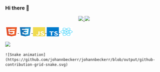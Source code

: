 ### Hi there 👋

<div align="center">
  <a href="https://github.com/johannbeckerr">
  <img height="180em" src="https://github-readme-stats.vercel.app/api?username=johannbeckerr&show_icons=true&theme=dracula&include_all_commits=true&count_private=true"/>
  <img height="180em" src="https://github-readme-stats.vercel.app/api/top-langs/?username=johannbeckerr&layout=compact&langs_count=7&theme=dracula"/>
</div>  
  
  
<div style="display: inline_block"><br>
  <img align="center" alt="Johann-HTML" height="30" width="40" src="https://raw.githubusercontent.com/devicons/devicon/master/icons/html5/html5-original.svg">
  <img align="center" alt="Johann-CSS" height="30" width="40" src="https://raw.githubusercontent.com/devicons/devicon/master/icons/css3/css3-original.svg">
  <img align="center" alt="Johann-Js" height="30" width="40" src="https://raw.githubusercontent.com/devicons/devicon/master/icons/javascript/javascript-plain.svg">
  <img align="center" alt="Johann-Ts" height="30" width="40" src="https://raw.githubusercontent.com/devicons/devicon/master/icons/typescript/typescript-plain.svg">
  <img align="center" alt="Johann-React" height="30" width="40" src="https://raw.githubusercontent.com/devicons/devicon/master/icons/react/react-original.svg">
</div>
  
  <div style="display: inline_block"><br>
    <a href="" target="_blank"><img src="https://img.shields.io/badge/-LinkedIn-%230077B5?style=for-the-badge&logo=linkedin&logoColor=white" target="_blank"></a> 

</div>
  

  
    ![Snake animation](https://github.com/johannbeckerr/johannbeckerr/blob/output/github-contribution-grid-snake.svg)

  
  
    
